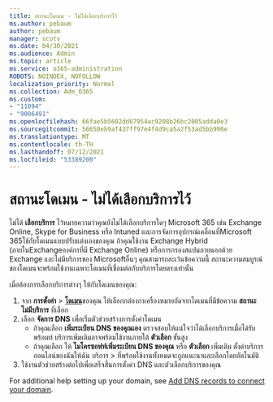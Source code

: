 ```yaml
---
title: สถานะโดเมน - ไม่ได้เลือกบริการไว้
ms.author: pebaum
author: pebaum
manager: scotv
ms.date: 04/30/2021
ms.audience: Admin
ms.topic: article
ms.service: o365-administration
ROBOTS: NOINDEX, NOFOLLOW
localization_priority: Normal
ms.collection: Adm_O365
ms.custom:
- "11094"
- "9006491"
ms.openlocfilehash: 66fae5b5602dd67954ac9208b26bc2005adda0e3
ms.sourcegitcommit: 56650eb9af437ff97e4f4d9ca5a2f53ad5bb990e
ms.translationtype: MT
ms.contentlocale: th-TH
ms.lasthandoff: 07/12/2021
ms.locfileid: "53389200"
---
```

# <a name="domain-status---no-services-selected"></a>สถานะโดเมน - ไม่ได้เลือกบริการไว้

ไม่ได้ **เลือกบริการ** ไว้หมายความว่าคุณยังไม่ได้เลือกบริการใดๆ Microsoft 365 เช่น Exchange Online, Skype for Business หรือ Intuned และการจัดการอุปกรณ์เคลื่อนที่Microsoft 365ใช้กับโดเมนแบบปรับแต่งเองของคุณ ถ้าคุณใช้งาน Exchange Hybrid (ภายในExchangeองค์กรที่มี Exchange Online) หรือการกรองสแปมภายนอกด้วย Exchange และไม่มีบริการของ Microsoftอื่นๆ คุณสามารถละเว้นข้อความนี้ สถานะความสมบูรณ์ของโดเมนจะพร้อมใช้งานเฉพาะโดเมนที่เชื่อมต่อกับบริการโดยตรงเท่านั้น

เมื่อต้องการเลือกบริการต่างๆ ให้กับโดเมนของคุณ:

1. จาก **การตั้งค่า**  >  [**โดเมน**](https://admin.microsoft.com/Adminportal/Home)ของคุณ ให้เลือกกล่องกาเครื่องหมายถัดจากโดเมนที่มีข้อความ **สถานะ ไม่มีบริการ** ที่เลือก
1. เลือก **จัดการ DNS** เพื่อเริ่มตัวช่วยสร้างการตั้งค่าโดเมน
    - ถ้าคุณเลือก **เพิ่มระเบียน DNS ของคุณเอง** ตรวจสอบให้แน่ใจว่าได้เลือกบริการเมื่อได้รับพร้อมท์ บริการเพิ่มเติมอาจพร้อมใช้งานภายใต้ **ตัวเลือก** ขั้นสูง
    - ถ้าคุณเลือก ให้ **ไมโครซอฟท์เพิ่มระเบียน DNS ของคุณ** หรือ **ตัวเลือก** เพิ่มเติม ตั้งค่าบริการออนไลน์ของฉันให้ฉัน บริการ  >  ที่พร้อมใช้งานทั้งหมดจะถูกแนะนาและเลือกโดยอัตโนมัติ
1. ใช้งานตัวช่วยสร้างต่อไปเพื่อเสร็จสิ้นการตั้งค่า DNS และตัวเลือกบริการของคุณ
 
For additional help setting up your domain, see [Add DNS records to connect your domain](/microsoft-365/admin/get-help-with-domains/create-dns-records-at-any-dns-hosting-provider).

